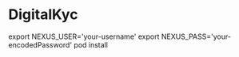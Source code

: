# DigitalKyc

export NEXUS_USER='your-username'
export NEXUS_PASS='your-encodedPassword'
pod install
